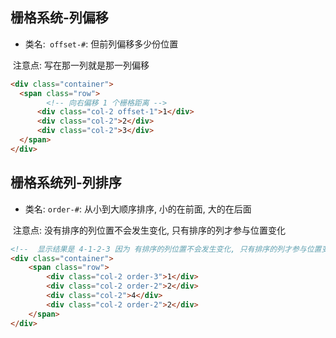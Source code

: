 ##  栅格系统-列偏移

- 类名:` offset-#`: 但前列偏移多少份位置

​    注意点: 写在那一列就是那一列偏移

~~~HTML
<div class="container">
  <span class="row">
	    <!-- 向右偏移 1 个栅格距离 -->
      <div class="col-2 offset-1">1</div>
      <div class="col-2">2</div>
      <div class="col-2">3</div>
  </span>
</div>
~~~



## 栅格系统列-列排序

- 类名: `order-#`: 从小到大顺序排序, 小的在前面, 大的在后面

​    注意点: 没有排序的列位置不会发生变化, 只有排序的列才参与位置变化

~~~html
<!--  显示结果是 4-1-2-3 因为 有排序的列位置不会发生变化, 只有排序的列才参与位置变化-->
<div class="container">
    <span class="row">
        <div class="col-2 order-3">1</div>
        <div class="col-2 order-2">2</div>
        <div class="col-2">4</div>
        <div class="col-2 order-2">2</div>
    </span>
</div>
~~~

